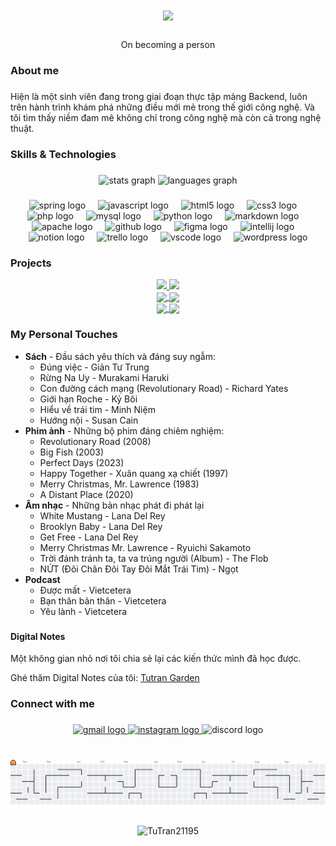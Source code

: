<h1 align="center">
    <img src="https://readme-typing-svg.herokuapp.com/?font=Righteous&size=35&center=true&vCenter=true&width=800&height=70&duration=3000&lines=Hi+There!+👋+I'm+TrMy+aka+TuTran21195!;" />
</h1>


###

<p align="center">On becoming a person</p>

###

<h3 align="left">About me</h3>

###

<p align="left">Hiện là một sinh viên đang trong giai đoạn thực tập mảng Backend, luôn trên hành trình khám phá những điều mới mẻ trong thế giới công nghệ. Và tôi tìm thấy niềm đam mê không chỉ trong công nghệ mà còn cả trong nghệ thuật.</p>

###

<h3 align="left">Skills & Technologies</h3>

###
###

<div align="center">
  <img src="https://github-readme-stats.vercel.app/api?username=TuTran21195&hide_title=false&hide_rank=true&show_icons=true&include_all_commits=true&count_private=true&disable_animations=false&theme=aura&locale=en&hide_border=false" height="150" alt="stats graph"  />
  <img src="https://github-readme-stats.vercel.app/api/top-langs?username=TuTran21195&locale=en&hide_title=false&layout=compact&card_width=320&langs_count=5&theme=aura&hide_border=false" height="150" alt="languages graph"  />
</div>

###

<div align="center">

<div align="center">
  <img src="https://cdn.jsdelivr.net/gh/devicons/devicon/icons/spring/spring-original.svg" height="30" alt="spring logo"  />
  <img width="12" />
  <img src="https://cdn.jsdelivr.net/gh/devicons/devicon/icons/javascript/javascript-original.svg" height="30" alt="javascript logo"  />
  <img width="12" />
  <img src="https://cdn.jsdelivr.net/gh/devicons/devicon/icons/html5/html5-original.svg" height="30" alt="html5 logo"  />
  <img width="12" />
  <img src="https://cdn.jsdelivr.net/gh/devicons/devicon/icons/css3/css3-original.svg" height="30" alt="css3 logo"  />
  <img width="12" />
  <img src="https://cdn.jsdelivr.net/gh/devicons/devicon/icons/php/php-original.svg" height="30" alt="php logo"  />
  <img width="12" />
  <img src="https://cdn.simpleicons.org/mysql/4479A1" height="30" alt="mysql logo"  />
  <img width="12" />
  <img src="https://skillicons.dev/icons?i=py" height="30" alt="python logo"  />
  <img width="12" />
  <img src="https://cdn.simpleicons.org/markdown/000000" height="30" alt="markdown logo"  />
  <img width="12" />
  <img src="https://cdn.jsdelivr.net/gh/devicons/devicon/icons/apache/apache-original.svg" height="30" alt="apache logo"  />
  <img width="12" />
  <img src="https://skillicons.dev/icons?i=github" height="30" alt="github logo"  />
  <img width="12" />
  <img src="https://cdn.jsdelivr.net/gh/devicons/devicon/icons/figma/figma-original.svg" height="30" alt="figma logo"  />
  <img width="12" />
  <img src="https://cdn.jsdelivr.net/gh/devicons/devicon/icons/intellij/intellij-original.svg" height="30" alt="intellij logo"  />
  <img width="12" />
  <img src="https://cdn.jsdelivr.net/gh/devicons/devicon/icons/notion/notion-original.svg" height="30" alt="notion logo"  />
  <img width="12" />
  <img src="https://cdn.jsdelivr.net/gh/devicons/devicon/icons/trello/trello-plain.svg" height="30" alt="trello logo"  />
  <img width="12" />
  <img src="https://cdn.jsdelivr.net/gh/devicons/devicon/icons/vscode/vscode-original.svg" height="30" alt="vscode logo"  />
  <img width="12" />
  <img src="https://cdn.jsdelivr.net/gh/devicons/devicon/icons/wordpress/wordpress-original.svg" height="30" alt="wordpress logo"  />
</div>
</div>

###

<h3 align="left">Projects</h3>

<div align="center"> 
	<a href="https://github.com/danieldoisme/portal-tuyen-sinh">
		<!-- Change the `github-readme-stats.anuraghazra1.vercel.app` to `github-readme-stats.vercel.app`  -->
		<img src="https://github-readme-stats.vercel.app/api/pin/?username=danieldoisme&repo=portal-tuyen-sinh&description_lines_count=3&theme=radical"/>
	</a>
	<a href="https://github.com/hoangtung2103/tuyensinh">
		<img src="https://github-readme-stats.vercel.app/api/pin/?username=hoangtung2103&repo=tuyensinh&description_lines_count=3&theme=merko&card_width=55"/>
	</a>
</div>

<div align="center"> 
	<a href="https://github.com/TuTran21195/internetofthings-mini-proj">
	  <!-- Change the `github-readme-stats.anuraghazra1.vercel.app` to `github-readme-stats.vercel.app`  -->
	  <img align="center" src="https://github-readme-stats.anuraghazra1.vercel.app/api/pin/?username=TuTran21195&repo=internetofthings-mini-proj&description_lines_count=3&theme=gruvbox" />
	</a>    
	<a href="https://github.com/TuTran21195/ptit-android-app-java">
	  <!-- Change the `github-readme-stats.anuraghazra1.vercel.app` to `github-readme-stats.vercel.app`  -->
	  <img align="center" src="https://github-readme-stats.anuraghazra1.vercel.app/api/pin/?username=TuTran21195&repo=ptit-android-app-java&theme=dark&description_lines_count=3" />
	</a>
</div>

<div align="center"> 
	<a href="https://github.com/TuTran21195/steg-labs">
	  <!-- Change the `github-readme-stats.anuraghazra1.vercel.app` to `github-readme-stats.vercel.app`  -->
	  <img align="center" src="https://github-readme-stats.anuraghazra1.vercel.app/api/pin/?username=TuTran21195&repo=steg-labs&description_lines_count=3&theme=onedark" />
	</a>    
	<a href="https://github.com/TuTran21195/PTTKHT_RestMan_Code24">
	  <!-- Change the `github-readme-stats.anuraghazra1.vercel.app` to `github-readme-stats.vercel.app`  -->
	  <img align="center" src="https://github-readme-stats.anuraghazra1.vercel.app/api/pin/?username=TuTran21195&repo=PTTKHT_RestMan_Code24&description_lines_count=3&theme=cobalt" />
	</a>
</div>


###

<h3 align="left">My Personal Touches</h3>

- **Sách** - Đầu sách yêu thích và đáng suy ngẫm:
	- Đúng việc - Giản Tư Trung
	- Rừng Na Uy - Murakami Haruki
	- Con đường cách mạng (Revolutionary Road) - Richard Yates
	- Giới hạn Roche - Kỷ Bôi
	- Hiểu về trái tim - Minh Niệm
	- Hướng nội - Susan Cain
- **Phim ảnh** - Những bộ phim đáng chiêm nghiệm:
	- Revolutionary Road (2008)
	- Big Fish (2003)
	- Perfect Days (2023)
	- Happy Together - Xuân quang xạ chiết (1997)
	- Merry Christmas, Mr. Lawrence (1983)
	- A Distant Place (2020)
- **Âm nhạc** - Những bản nhạc phát đi phát lại
	- White Mustang - Lana Del Rey
	- Brooklyn Baby - Lana Del Rey
	- Get Free - Lana Del Rey
	- Merry Christmas Mr. Lawrence - Ryuichi Sakamoto
	- Trời đánh tránh ta, ta va trúng người (Album) - The Flob
	- NỨT (Đôi Chân Đôi Tay Đôi Mắt Trái Tim) - Ngọt
- **Podcast** 
	- Được mất - Vietcetera
	- Bạn thân bản thân - Vietcetera
	- Yêu lành - Vietcetera


###

<h4 align="left">Digital Notes</h4>
Một không gian nhỏ nơi tôi chia sẻ lại các kiến thức mình đã học được.

Ghé thăm Digital Notes của tôi: [Tutran Garden](https://tutran-garden.vercel.app/)
###

<h3 align="left">Connect with me</h3>

###

<div align="center">
  <a href="mailto:violet21195@gmail.com?subject=[Github]%20Hello%20TuTran" target="_blank">
    <img src="https://img.shields.io/static/v1?message=Gmail&logo=gmail&label=&color=D14836&logoColor=white&labelColor=&style=for-the-badge" height="35" alt="gmail logo"  />
  </a>
  <a href="https://www.instagram.com/chrome.96morr/" target="_blank">
    <img src="https://img.shields.io/static/v1?message=Instagram&logo=instagram&label=&color=E4405F&logoColor=white&labelColor=&style=for-the-badge" height="35" alt="instagram logo"  />
  </a>
  <img src="https://img.shields.io/static/v1?message=Discord&logo=discord&label=&color=7289DA&logoColor=white&labelColor=&style=for-the-badge" height="35" alt="discord logo"  />
</div>

###

<br clear="both">

<picture>
  <source media="(prefers-color-scheme: dark)" srcset="https://raw.githubusercontent.com/TuTran21195/TuTran21195/output/pacman-contribution-graph-dark.svg">
  <source media="(prefers-color-scheme: light)" srcset="https://raw.githubusercontent.com/TuTran21195/TuTran21195/output/pacman-contribution-graph.svg">
  <img alt="pacman contribution graph" src="https://raw.githubusercontent.com/TuTran21195/TuTran21195/output/pacman-contribution-graph.svg">
</picture>


###

<p align="center"> <img src="https://komarev.com/ghpvc/?username=TuTran21195&label=Profile%20views&color=0e75b6&style=flat" alt="TuTran21195" /> </p>

###



